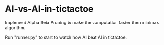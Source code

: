 # AI-vs-AI-in-tictactoe
Implement Alpha Beta Pruning to make the computation faster then minimax algorithm.

Run "runner.py" to start to watch how AI beat AI in tictactoe.

